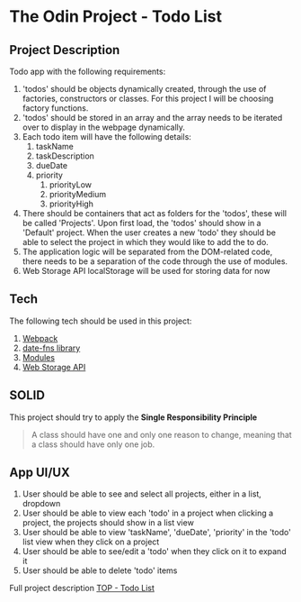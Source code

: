 # The Odin Project - Todo List

## Project Description
Todo app with the following requirements:

1. 'todos' should be objects dynamically created, through the use of factories, constructors or classes. For this project I will be choosing factory functions.
2. 'todos' should be stored in an array and the array needs to be iterated over to display in the webpage dynamically.
3. Each todo item will have the following details:
	1. taskName
	2. taskDescription
	3. dueDate
	4. priority
		1. priorityLow
		2. priorityMedium
		3. priorityHigh
4. There should be containers that act as folders for the 'todos', these will be called 'Projects'. Upon first load, the 'todos' should show in a 'Default' project. When the user creates a new 'todo' they should be able to select the project in which they would like to add the to do.
5. The application logic will be separated from the DOM-related code, there needs to be a separation of the code through the use of modules.
6. Web Storage API localStorage will be used for storing data for now

## Tech
The following tech should be used in this project:

1. [Webpack](https://webpack.js.org/)
2. [date-fns library](https://github.com/date-fns/date-fns)
3. [Modules](https://developer.mozilla.org/en-US/docs/Web/JavaScript/Guide/Modules)
4. [Web Storage API](https://developer.mozilla.org/en-US/docs/Web/API/Web_Storage_API/Using_the_Web_Storage_API)

## SOLID
This project should try to apply the **Single Responsibility Principle**
>A class should have one and only one reason to change, meaning that a class should have only one job.

## App UI/UX
1. User should be able to see and select all projects, either in a list, dropdown
2. User should be able to view each 'todo' in a project when clicking a project, the projects should show in a list view
3. User should be able to view 'taskName', 'dueDate', 'priority' in the 'todo' list view when they click on a project
4. User should be able to see/edit a 'todo' when they click on it to expand it
5. User should be able to delete 'todo' items

Full project description [TOP - Todo List](https://www.theodinproject.com/lessons/node-path-javascript-todo-list)